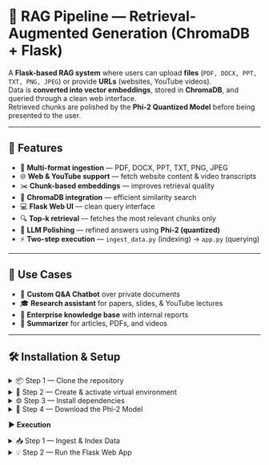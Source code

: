 # 🤖 RAG Pipeline — Retrieval-Augmented Generation (ChromaDB + Flask)

A **Flask-based RAG system** where users can upload **files** (`PDF, DOCX, PPT, TXT, PNG, JPEG`) or provide **URLs** (websites, YouTube videos).  
Data is **converted into vector embeddings**, stored in **ChromaDB**, and queried through a clean web interface.  
Retrieved chunks are polished by the **Phi-2 Quantized Model** before being presented to the user.

---

## 🚀 Features

- 📂 **Multi-format ingestion** — PDF, DOCX, PPT, TXT, PNG, JPEG  
- 🌐 **Web & YouTube support** — fetch website content & video transcripts  
- ✂️ **Chunk-based embeddings** — improves retrieval quality  
- 🧠 **ChromaDB integration** — efficient similarity search  
- 💻 **Flask Web UI** — clean query interface  
- 🔍 **Top-k retrieval** — fetches the most relevant chunks only  
- 🎯 **LLM Polishing** — refined answers using **Phi-2 (quantized)**  
- ⚡ **Two-step execution** — `ingest_data.py` (indexing) → `app.py` (querying)  

---

## 📂 Use Cases

- 📝 **Custom Q&A Chatbot** over private documents  
- 🎓 **Research assistant** for papers, slides, & YouTube lectures  
- 🏢 **Enterprise knowledge base** with internal reports  
- 📖 **Summarizer** for articles, PDFs, and videos  

---

## 🛠️ Installation & Setup

<details>
<summary>📦 Step 1 — Clone the repository</summary>

```
git clone https://github.com/your-username/rag-pipeline.git
cd rag-pipeline
```
</details> <details> <summary>🐍 Step 2 — Create & activate virtual environment</summary>

```
# Create virtual environment
py -3.12 -m venv venv

# Windows
venv\Scripts\activate

# macOS / Linux
source venv/bin/activate
```
</details> <details> <summary>⚙️ Step 3 — Install dependencies</summary>

```
pip install -r requirements.txt
```
</details> <details> <summary>🧠 Step 4 — Download the Phi-2 Model</summary>

The Phi2Q_4_k.ggfu model (~1.66 GB) is not included in the repository.
👉 [Download here](https://huggingface.co/TheBloke/phi-2-GGUF/resolve/main/phi-2.Q4_K_M.gguf)

Place the file in the models/ directory.

</details>

▶️ **Execution**
<details> <summary>📥 Step 1 — Ingest & Index Data</summary>

Run to create vector embeddings/chunks and store them in ChromaDB:
```
python ingest_data.py
```

✅ Converts files/URLs into chunks
✅ Creates embeddings
✅ Stores vectors in ChromaDB

</details> <details> <summary>💡 Step 2 — Run the Flask Web App</summary>
python app.py


✅ Starts server at http://0.0.0.0:5000
✅ Upload more files / paste URLs
✅ Ask questions & get AI-polished results

</details>
